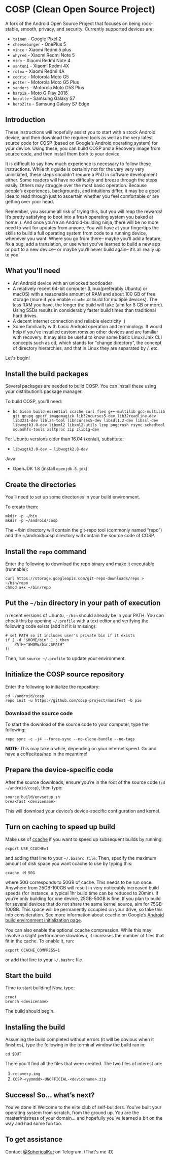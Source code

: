 # COSP (Clean Open Source Project) #
A fork of the Android Open Source Project that focuses on being rock-stable, smooth, privacy, and security. Currently supported devices are:
* `taimen` - Google Pixel 2
* `cheeseburger` - OnePlus 5
* `vince` - Xiaomi Redmi 5 plus
* `whyred` - Xiaomi Redmi Note 5
* `mido` - Xiaomi Redmi Note 4
* `santoni` - Xiaomi Redmi 4X
* `rolex` - Xiaomi Redmi 4A
* `cedric` - Motorola Moto G5
* `potter` - Motorola Moto G5 Plus
* `sanders` - Motorola Moto G5S Plus
* `harpia` - Moto G Play 2016
* `herolte` - Samsung Galaxy S7
* `hero2lte` - Samsung Galaxy S7 Edge


## Introduction ##
These instructions will hopefully assist you to start with a stock Android device, and then download the required tools as well as the very latest source code for COSP (based on Google’s Android operating system) for your device. Using these, you can build COSP and a Recovery image from source code, and then install them both to your device.

It is difficult to say how much experience is necessary to follow these instructions. While this guide is certainly not for the very very very uninitiated, these steps shouldn’t require a PhD in software development either. Some readers will have no difficulty and breeze through the steps easily. Others may struggle over the most basic operation. Because people’s experiences, backgrounds, and intuitions differ, it may be a good idea to read through just to ascertain whether you feel comfortable or are getting over your head.

Remember, you assume all risk of trying this, but you will reap the rewards! It’s pretty satisfying to boot into a fresh operating system you baked at home :). And once you’re an Android-building ninja, there will be no more need to wait for updates from anyone. You will have at your fingertips the skills to build a full operating system from code to a running device, whenever you want. Where you go from there– maybe you’ll add a feature, fix a bug, add a translation, or use what you’ve learned to build a new app or port to a new device– or maybe you’ll never build again– it’s all really up to you.


## What you'll need ##
* An Android device with an unlocked bootloader
* A relatively recent 64-bit computer (Linux(preferably Ubuntu) or macOS) with a reasonable amount of RAM and about 100 GB of free storage (more if you enable `ccache` or build for multiple devices). The less RAM you have, the longer the build will take (aim for 8 GB or more). Using SSDs results in considerably faster build times than traditional hard drives.
* A decent internet connection and reliable electricity :)
* Some familiarity with basic Android operation and terminology. It would help if you’ve installed custom roms on other devices and are familiar with recovery. It may also be useful to know some basic Linux/Unix CLI concepts such as cd, which stands for “change directory”, the concept of directory hierarchies, and that in Linux they are separated by /, etc.

Let's begin!

## Install the build packages ##
Several packages are needed to build COSP. You can install these using your distribution’s package manager.

To build COSP, you'll need:
* ```bc bison build-essential ccache curl flex g++-multilib gcc-multilib git gnupg gperf imagemagick lib32ncurses5-dev lib32readline-dev lib32z1-dev liblz4-tool libncurses5-dev libsdl1.2-dev libssl-dev libwxgtk3.0-dev libxml2 libxml2-utils lzop pngcrush rsync schedtool squashfs-tools xsltproc zip zlib1g-dev```

For Ubuntu versions older than 16.04 (xenial), substitute:
* ```libwxgtk3.0-dev → libwxgtk2.8-dev```

Java
* OpenJDK 1.8 (install `openjdk-8-jdk`)

## Create the directories ##
You’ll need to set up some directories in your build environment.

To create them:
```
mkdir -p ~/bin
mkdir -p ~/android/cosp
```

The ~/bin directory will contain the git-repo tool (commonly named “repo”) and the ~/android/cosp directory will contain the source code of COSP.

## Install the `repo` command ##
Enter the following to download the repo binary and make it executable (runnable):
```
curl https://storage.googleapis.com/git-repo-downloads/repo > ~/bin/repo
chmod a+x ~/bin/repo
```

## Put the `~/bin` directory in your path of execution ##
n recent versions of Ubuntu, `~/bin` should already be in your PATH. You can check this by opening `~/.profile` with a text editor and verifying the following code exists (add it if it is missing):
```
# set PATH so it includes user's private bin if it exists
if [ -d "$HOME/bin" ] ; then
    PATH="$HOME/bin:$PATH"
fi
```

Then, run `source ~/.profile` to update your environment.

## Initialize the COSP source repository ##

Enter the following to initialize the repository:
```
cd ~/android/cosp
repo init -u https://github.com/cosp-project/manifest -b pie
```


### Download the source code ###
To start the download of the source code to your computer, type the following:
```
repo sync -c -j4 --force-sync --no-clone-bundle --no-tags
```
**NOTE**: This may take a while, depending on your internet speed. Go and have a coffee/tea/nap in the meantime!


## Prepare the device-specific code ##
After the source downloads, ensure you’re in the root of the source code (`cd ~/android/cosp`), then type:
```
source build/envsetup.sh
breakfast <devicename>
```

This will download your device’s device-specific configuration and kernel.


## Turn on caching to speed up build ##
Make use of [ccache](https://ccache.samba.org/) if you want to speed up subsequent builds by running:
```
export USE_CCACHE=1
```

and adding that line to your `~/.bashrc file`. Then, specify the maximum amount of disk space you want ccache to use by typing this:
```
ccache -M 50G
```

where 50G corresponds to 50GB of cache. This needs to be run once. Anywhere from 25GB-100GB will result in very noticeably increased build speeds (for instance, a typical 1hr build time can be reduced to 20min). If you’re only building for one device, 25GB-50GB is fine. If you plan to build for several devices that do not share the same kernel source, aim for 75GB-100GB. This space will be permanently occupied on your drive, so take this into consideration. See more information about ccache on Google’s [Android build environment initialization page](https://source.android.com/source/initializing.html#setting-up-ccache).

You can also enable the optional ccache compression. While this may involve a slight performance slowdown, it increases the number of files that fit in the cache. To enable it, run:
```
export CCACHE_COMPRESS=1
```
or add that line to your `~/.bashrc` file.

## Start the build ##

Time to start building! Now, type:
```
croot
brunch <devicename>
```

The build should begin.

## Installing the build ##

Assuming the build completed without errors (it will be obvious when it finishes), type the following in the terminal window the build ran in:
```
cd $OUT
```

There you’ll find all the files that were created. The two files of interest are:
1. `recovery.img`
2. `COSP-<yymmdd>-UNOFFICIAL-<devicename>.zip`

## Success! So… what’s next? ##
You’ve done it! Welcome to the elite club of self-builders. You’ve built your operating system from scratch, from the ground up. You are the master/mistress of your domain… and hopefully you’ve learned a bit on the way and had some fun too.

## To get assistance ##
Contact [@SphericalKat](https://t.me/sphericalkat) on Telegram. (That's me :D)
